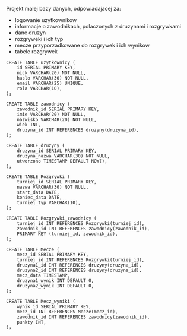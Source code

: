 Projekt malej bazy danych, odpowiadajacej za:
- logowanie uzytkownikow
- informacje o zawodnikach, polaczonych z druzynami i rozgrywkami
- dane druzyn
- rozgryweki i ich typ
- mecze przyporzadkowane do rozgrywek i ich wynikow
- tabele rozgrywek
  
```
CREATE TABLE uzytkownicy (
    id SERIAL PRIMARY KEY,
    nick VARCHAR(20) NOT NULL,
    haslo VARCHAR(30) NOT NULL,
    email VARCHAR(25) UNIQUE,
    rola VARCHAR(10),
);

CREATE TABLE zawodnicy (
    zawodnik_id SERIAL PRIMARY KEY,
    imie VARCHAR(20) NOT NULL,
    nazwisko VARCHAR(20) NOT NULL,
    wiek INT,
    druzyna_id INT REFERENCES druzyny(druzyna_id),
);

CREATE TABLE druzyny (
    druzyna_id SERIAL PRIMARY KEY,
    druzyna_nazwa VARCHAR(30) NOT NULL,
    utworzono TIMESTAMP DEFAULT NOW(),
);

CREATE TABLE Rozgrywki (
    turniej_id SERIAL PRIMARY KEY,
    nazwa VARCHAR(30) NOT NULL,
    start_data DATE,
    koniec_data DATE,
    turniej_typ VARCHAR(10),
);

CREATE TABLE Rozgrywki_zawodnicy (
    turniej_id INT REFERENCES Rozgrywki(turniej_id),
    zawodnik_id INT REFERENCES zawodnicy(zawodnik_id),
    PRIMARY KEY (turniej_id, zawodnik_id),
);

CREATE TABLE Mecze (
    mecz_id SERIAL PRIMARY KEY,
    turniej_id INT REFERENCES Rozgrywki(turniej_id),
    druzyna1_id INT REFERENCES druzyny(druzyna_id),
    druzyna2_id INT REFERENCES druzyny(druzyna_id),
    mecz_data TIMESTAMP,
    druzyna1_wynik INT DEFAULT 0,
    druzyna2_wynik INT DEFAULT 0,
);

CREATE TABLE Mecz_wyniki (
    wynik_id SERIAL PRIMARY KEY,
    mecz_id INT REFERENCES Mecze(mecz_id),
    zawodnik_id INT REFERENCES zawodnicy(zawodnik_id),
    punkty INT,
);
```
    
